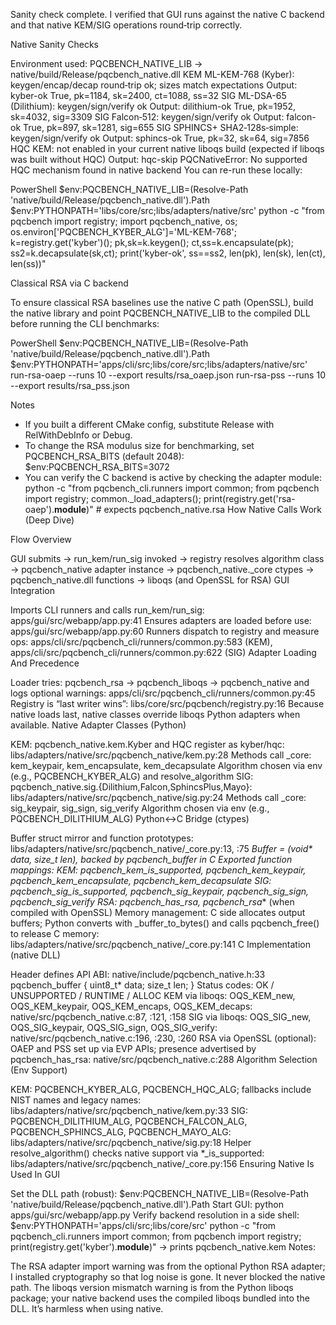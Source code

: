 Sanity check complete. I verified that GUI runs against the native C backend and that native KEM/SIG operations round‑trip correctly.

Native Sanity Checks

Environment used: PQCBENCH_NATIVE_LIB → native/build/Release/pqcbench_native.dll
KEM ML-KEM-768 (Kyber): keygen/encap/decap round‑trip ok; sizes match expectations
Output: kyber-ok True, pk=1184, sk=2400, ct=1088, ss=32
SIG ML-DSA-65 (Dilithium): keygen/sign/verify ok
Output: dilithium-ok True, pk=1952, sk=4032, sig=3309
SIG Falcon‑512: keygen/sign/verify ok
Output: falcon-ok True, pk=897, sk=1281, sig=655
SIG SPHINCS+ SHA2‑128s‑simple: keygen/sign/verify ok
Output: sphincs-ok True, pk=32, sk=64, sig=7856
HQC KEM: not enabled in your current native liboqs build (expected if liboqs was built without HQC)
Output: hqc-skip PQCNativeError: No supported HQC mechanism found in native backend
You can re-run these locally:

PowerShell
$env:PQCBENCH_NATIVE_LIB=(Resolve-Path 'native/build/Release/pqcbench_native.dll').Path
$env:PYTHONPATH='libs/core/src;libs/adapters/native/src'
python -c "from pqcbench import registry; import pqcbench_native, os; os.environ['PQCBENCH_KYBER_ALG']='ML-KEM-768'; k=registry.get('kyber')(); pk,sk=k.keygen(); ct,ss=k.encapsulate(pk); ss2=k.decapsulate(sk,ct); print('kyber-ok', ss==ss2, len(pk), len(sk), len(ct), len(ss))"

Classical RSA via C backend

To ensure classical RSA baselines use the native C path (OpenSSL), build the native library and point PQCBENCH_NATIVE_LIB to the compiled DLL before running the CLI benchmarks:

PowerShell
$env:PQCBENCH_NATIVE_LIB=(Resolve-Path 'native/build/Release/pqcbench_native.dll').Path
$env:PYTHONPATH='apps/cli/src;libs/core/src;libs/adapters/native/src'
run-rsa-oaep --runs 10 --export results/rsa_oaep.json
run-rsa-pss --runs 10 --export results/rsa_pss.json

Notes
- If you built a different CMake config, substitute Release with RelWithDebInfo or Debug.
- To change the RSA modulus size for benchmarking, set PQCBENCH_RSA_BITS (default 2048):
  $env:PQCBENCH_RSA_BITS=3072
- You can verify the C backend is active by checking the adapter module:
  python -c "from pqcbench_cli.runners import common; from pqcbench import registry; common._load_adapters(); print(registry.get('rsa-oaep').__module__)"  # expects pqcbench_native.rsa
How Native Calls Work (Deep Dive)

Flow Overview

GUI submits → run_kem/run_sig invoked → registry resolves algorithm class → pqcbench_native adapter instance → pqcbench_native._core ctypes → pqcbench_native.dll functions → liboqs (and OpenSSL for RSA)
GUI Integration

Imports CLI runners and calls run_kem/run_sig: apps/gui/src/webapp/app.py:41
Ensures adapters are loaded before use: apps/gui/src/webapp/app.py:60
Runners dispatch to registry and measure ops: apps/cli/src/pqcbench_cli/runners/common.py:583 (KEM), apps/cli/src/pqcbench_cli/runners/common.py:622 (SIG)
Adapter Loading And Precedence

Loader tries: pqcbench_rsa → pqcbench_liboqs → pqcbench_native and logs optional warnings: apps/cli/src/pqcbench_cli/runners/common.py:45
Registry is “last writer wins”: libs/core/src/pqcbench/registry.py:16
Because native loads last, native classes override liboqs Python adapters when available.
Native Adapter Classes (Python)

KEM: pqcbench_native.kem.Kyber and HQC register as kyber/hqc: libs/adapters/native/src/pqcbench_native/kem.py:28
Methods call _core: kem_keypair, kem_encapsulate, kem_decapsulate
Algorithm chosen via env (e.g., PQCBENCH_KYBER_ALG) and resolve_algorithm
SIG: pqcbench_native.sig.{Dilithium,Falcon,SphincsPlus,Mayo}: libs/adapters/native/src/pqcbench_native/sig.py:24
Methods call _core: sig_keypair, sig_sign, sig_verify
Algorithm chosen via env (e.g., PQCBENCH_DILITHIUM_ALG)
Python↔C Bridge (ctypes)

Buffer struct mirror and function prototypes: libs/adapters/native/src/pqcbench_native/_core.py:13, :75
_Buffer = (void* data, size_t len), backed by pqcbench_buffer in C
Exported function mappings:
KEM: pqcbench_kem_is_supported, pqcbench_kem_keypair, pqcbench_kem_encapsulate, pqcbench_kem_decapsulate
SIG: pqcbench_sig_is_supported, pqcbench_sig_keypair, pqcbench_sig_sign, pqcbench_sig_verify
RSA: pqcbench_has_rsa, pqcbench_rsa_* (when compiled with OpenSSL)
Memory management:
C side allocates output buffers; Python converts with _buffer_to_bytes() and calls pqcbench_free() to release C memory: libs/adapters/native/src/pqcbench_native/_core.py:141
C Implementation (native DLL)

Header defines API ABI: native/include/pqcbench_native.h:33
pqcbench_buffer { uint8_t* data; size_t len; }
Status codes: OK / UNSUPPORTED / RUNTIME / ALLOC
KEM via liboqs:
OQS_KEM_new, OQS_KEM_keypair, OQS_KEM_encaps, OQS_KEM_decaps: native/src/pqcbench_native.c:87, :121, :158
SIG via liboqs:
OQS_SIG_new, OQS_SIG_keypair, OQS_SIG_sign, OQS_SIG_verify: native/src/pqcbench_native.c:196, :230, :260
RSA via OpenSSL (optional):
OAEP and PSS set up via EVP APIs; presence advertised by pqcbench_has_rsa: native/src/pqcbench_native.c:288
Algorithm Selection (Env Support)

KEM: PQCBENCH_KYBER_ALG, PQCBENCH_HQC_ALG; fallbacks include NIST names and legacy names: libs/adapters/native/src/pqcbench_native/kem.py:33
SIG: PQCBENCH_DILITHIUM_ALG, PQCBENCH_FALCON_ALG, PQCBENCH_SPHINCS_ALG, PQCBENCH_MAYO_ALG: libs/adapters/native/src/pqcbench_native/sig.py:18
Helper resolve_algorithm() checks native support via *_is_supported: libs/adapters/native/src/pqcbench_native/_core.py:156
Ensuring Native Is Used In GUI

Set the DLL path (robust): $env:PQCBENCH_NATIVE_LIB=(Resolve-Path 'native/build/Release/pqcbench_native.dll').Path
Start GUI: python apps/gui/src/webapp/app.py
Verify backend resolution in a side shell:
$env:PYTHONPATH='apps/cli/src;libs/core/src'
python -c "from pqcbench_cli.runners import common; from pqcbench import registry; print(registry.get('kyber').__module__)" → prints pqcbench_native.kem
Notes:

The RSA adapter import warning was from the optional Python RSA adapter; I installed cryptography so that log noise is gone. It never blocked the native path.
The liboqs version mismatch warning is from the Python liboqs package; your native backend uses the compiled liboqs bundled into the DLL. It’s harmless when using native.
